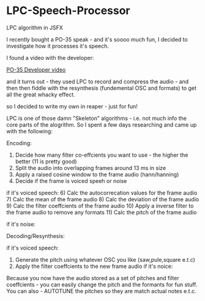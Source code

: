 # LPC-Speech-Processor
LPC algorithm in JSFX

I recently bought a PO-35 speak - and it's soooo much fun, I decided to investigate how it processes it's speech.

I found a video with the developer:

[PO-35 Developer video](https://www.youtube.com/watch?v=D730KX75kHk&list=WL&index=1)

and it turns out - they used LPC to record and compress the audio - and then then fiddle with the resynthesis (fundemental OSC and formats) to get all the great whacky effect.

so I decided to write my own in reaper - just for fun!

LPC is one of those damn "Skeleton" algorithms - i.e. not much info the core parts of the alogrithm. So I spent a few days researching and came up with the following:

Encoding:

1) Decide how many filter co-effcients you want to use - the higher the better (11 is pretty good)
2) Split the audio into overlapping frames around 13 ms in size
3) Apply a raised cosine window to the frame audio (hann/hanning)
4) Decide if the frame is voiced speeh or noise

if it's voiced speech:
  6) Calc the autocorrecation values for the frame audio
  7) Calc the mean of the frame audio
  8) Calc the deviation of the frame audio
  9) Calc the filter coeffcients of the frame audio
  10) Apply a inverse filter to the frame audio to remove any formats
  11) Calc the pitch of the frame audio
  
if it's noise:

Decoding/Resynthesis:

if it's voiced speech:
  1) Generate the pitch using whatever OSC you like (saw,pule,square e.t.c)
  2) Apply the filter coeffcients to the new frame audio
if it's noice:


Because you now have the audio stored as a set of pitches and filter coeffcients - you can easily change the pitch and the formants for fun stuff. You can also - AUTOTUNE the pitches so they are match actual notes e.t.c.
